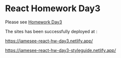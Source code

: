 # React Homework Day3

Please see [Homework Day3](images/react-hw-day3.png)

The sites has been successfully deployed at :

https://jamesee-react-hw-day3.netlify.app/

https://jamesee-react-hw-day3-styleguide.netlify.app/

